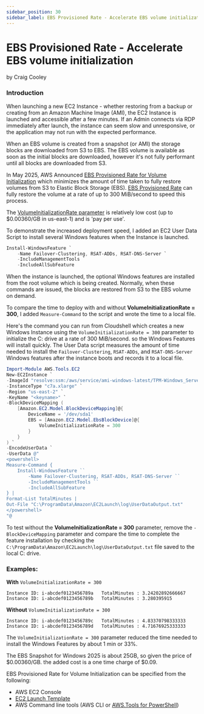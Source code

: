 ```yaml
---
sidebar_position: 30
sidebar_label: EBS Provisioned Rate - Accelerate EBS volume initialization
---
```


# EBS Provisioned Rate - Accelerate EBS volume initialization
by Craig Cooley

### Introduction
When launching a new EC2 Instance - whether restoring from a backup or creating from an Amazon Machine Image (AMI), the EC2 Instance is launched and accessible after a few minutes.  If an Admin connects via RDP immediately after launch, the instance can seem slow and unresponsive, or the application may not run with the expected performance.  

When an EBS volume is created from a snapshot (or AMI) the storage blocks are downloaded from S3 to EBS. The EBS volume is available as soon as the initial blocks are downloaded, however it's not fully performant until all blocks are downloaded from S3.  

In May 2025, AWS Announced [EBS Provisioned Rate for Volume Initialization](https://aws.amazon.com/about-aws/whats-new/2025/05/ebs-provisioned-rate-volume-initialization/) which  minimizes the amount of time taken to fully restore volumes from S3 to Elastic Block Storage (EBS).  [EBS Provisioned Rate](https://docs.aws.amazon.com/ebs/latest/userguide/initalize-volume.html#volume-initialization-rate) can fully restore the volume at a rate of up to 300 MiB/second to speed this process.  

The [VolumeInitializationRate parameter](https://docs.aws.amazon.com/sdkfornet/v4/apidocs/items/EC2/TEbsBlockDevice.html) is relatively low cost (up to $0.00360/GB in us-east-1) and is 'pay per use'.

To demonstrate the increased deployment speed, I added an EC2 User Data Script to install several Windows features when the Instance is launched.   

```powershell
Install-WindowsFeature `
    -Name Failover-Clustering, RSAT-ADDs, RSAT-DNS-Server `
    -IncludeManagementTools `
    -IncludeAllSubFeature
```

When the instance is launched, the optional Windows features are installed from the root volume which is being created.  Normally, when these commands are issued, the blocks are restored from S3 to the EBS volume on demand. 

To compare the time to deploy with and without **VolumeInitializationRate = 300**, I added `Measure-Command` to the script and wrote the time to a local file.  

Here's the command you can run from Cloudshell which creates a new Windows Instance using the `VolumeInitializationRate = 300` parameter to initialize the C: drive at a rate of 300 MiB/second. so the Windows Features will install quickly.  The User Data script measures the amount of time needed to install the `Failover-Clustering`, `RSAT-ADDs`, and `RSAT-DNS-Server` Windows features after the instance boots and records it to a local file. 

```powershell
Import-Module AWS.Tools.EC2
New-EC2Instance `
-ImageId "resolve:ssm:/aws/service/ami-windows-latest/TPM-Windows_Server-2025-English-Full-Base" `
-InstanceType "c7a.xlarge" `
-Region "us-east-2" `
-KeyName "<keyname>" `
-BlockDeviceMapping ( 
    [Amazon.EC2.Model.BlockDeviceMapping]@{
        DeviceName = '/dev/sda1'
        EBS = [Amazon.EC2.Model.EbsBlockDevice]@{
            VolumeInitializationRate = 300
        }
    }
) `
-EncodeUserData `
-UserData @"
<powershell>
Measure-Command {
    Install-WindowsFeature ``
        -Name Failover-Clustering, RSAT-ADDs, RSAT-DNS-Server ``
        -IncludeManagementTools ``
        -IncludeAllSubFeature
} | 
Format-List TotalMinutes | 
Out-File "C:\ProgramData\Amazon\EC2Launch\log\UserDataOutput.txt"
</powershell>
"@
```

To test without the **VolumeInitializationRate = 300** parameter, remove the `-BlockDeviceMapping` parameter and compare the time to complete the feature installation by checking the `C:\ProgramData\Amazon\EC2Launch\log\UserDataOutput.txt` file saved to the local C: drive. 

### Examples: 

**With** `VolumeInitializationRate = 300`
```
Instance ID: i-abcdef0123456789a   TotalMinutes : 3.24202892666667
Instance ID: i-abcdef0123456789b   TotalMinutes : 3.280395915
```

**Without** `VolumeInitializationRate = 300`
```
Instance ID: i-abcdef0123456789c   TotalMinutes : 4.83370798333333
Instance ID: i-abcdef0123456789d   TotalMinutes : 4.71676925333333
```

The `VolumeInitializationRate = 300` parameter reduced the time needed to install the Windows Features by about 1 min or 33%.  

The EBS Snapshot for Windows 2025 is about 25GB, so given the price of $0.00360/GB. the added cost is a one time charge of $0.09.

EBS Provisioned Rate for Volume Initialization can be specified from the following: 
* AWS EC2 Console
* [EC2 Launch Template](https://docs.aws.amazon.com/AWSEC2/latest/UserGuide/ec2-launch-templates.html)
* AWS Command line tools (AWS CLI or [AWS.Tools for PowerShell](https://docs.aws.amazon.com/powershell/v5/reference/?page=New-EC2Instance.html&tocid=New-EC2Instance))